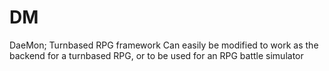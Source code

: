 # DM
 DaeMon; Turnbased RPG framework
 Can easily be modified to work as the backend for a turnbased RPG, or to
 be used for an RPG battle simulator
